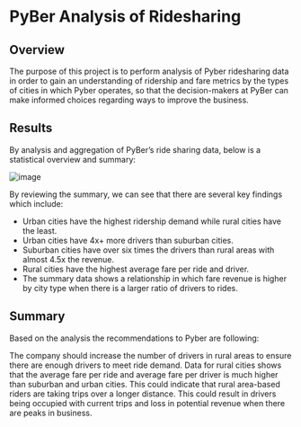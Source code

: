 # PyBer Analysis of Ridesharing

## Overview 
The purpose of this project is to perform analysis of Pyber ridesharing data in order to gain an understanding of ridership and fare metrics by the types of cities in which Pyber operates, so that the decision-makers at PyBer can make informed choices regarding ways to improve the business.

## Results 
By analysis and aggregation of PyBer’s ride sharing data, below is a statistical overview and summary: 

![image](https://user-images.githubusercontent.com/111802162/192898438-b3e94153-8b2b-4daf-9b04-49f4e9f5e6de.png)




By reviewing the summary, we can see that there are several key findings which include: 
- Urban cities have the highest ridership demand while rural cities have the least.
- Urban cities have 4x+ more drivers than suburban cities.
- Suburban cities have over six times the drivers than rural areas with almost 4.5x the revenue.
- Rural cities have the highest average fare per ride and driver. 
- The summary data shows a relationship in which fare revenue is higher by city type when there is a larger ratio of drivers to rides. 

## Summary

Based on the analysis the recommendations to Pyber are following: 

The company should increase the number of drivers in rural areas to ensure there are enough drivers to meet ride demand. Data for rural cities shows that the average fare per ride and average fare per driver is much higher than suburban and urban cities. This could indicate that rural area-based riders are taking trips over a longer distance. This could result in drivers being occupied with current trips and loss in potential revenue when there are peaks in business.
